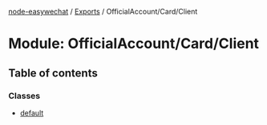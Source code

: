 [node-easywechat](../README.md) / [Exports](../modules.md) / OfficialAccount/Card/Client

# Module: OfficialAccount/Card/Client

## Table of contents

### Classes

- [default](../classes/OfficialAccount_Card_Client.default.md)
